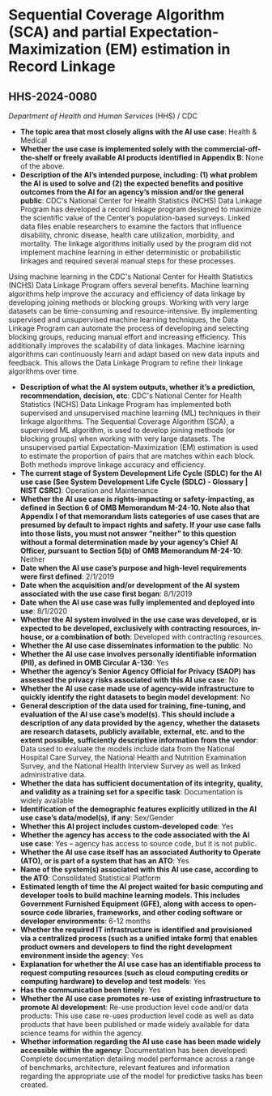 # Sequential Coverage Algorithm (SCA) and partial Expectation-Maximization (EM) estimation in Record Linkage
## HHS-2024-0080
_Department of Health and Human Services_ (HHS) / CDC


+ **The topic area that most closely aligns with the AI use case**: Health & Medical
+ **Whether the use case is implemented solely with the commercial-off-the-shelf or freely available AI products identified in Appendix B**: None of the above.
+ **Description of the AI’s intended purpose, including: (1) what problem the AI is used to solve and (2) the expected benefits and positive outcomes from the AI for an agency’s mission and/or the general public**: CDC's National Center for Health Statistics (NCHS) Data Linkage Program has developed a record linkage program designed to maximize the scientific value of the Center’s population-based surveys. Linked data files enable researchers to examine the factors that influence disability, chronic disease, health care utilization, morbidity, and mortality. The linkage algorithms initially used by the program did not implement machine learning in either deterministic or probabilistic linkages and required several manual steps for these processes. 

Using machine learning in the CDC's National Center for Health Statistics (NCHS) Data Linkage Program offers several benefits. Machine learning algorithms help improve the accuracy and efficiency of data linkage by developing joining methods or blocking groups.  Working with very large datasets can be time-consuming and resource-intensive. By implementing supervised and unsupervised machine learning techniques, the Data Linkage Program can automate the process of developing and selecting blocking groups, reducing manual effort and increasing efficiency. This additionally improves the scalability of data linkages. Machine learning algorithms can continuously learn and adapt based on new data inputs and feedback. This allows the Data Linkage Program to refine their linkage algorithms over time.
+ **Description of what the AI system outputs, whether it’s a prediction, recommendation, decision, etc**: CDC's National Center for Health Statistics (NCHS) Data Linkage Program has implemented both supervised and unsupervised machine learning (ML) techniques in their linkage algorithms. The Sequential Coverage Algorithm (SCA), a supervised ML algorithm, is used to develop joining methods (or blocking groups) when working with very large datasets. The unsupervised partial Expectation-Maximization (EM) estimation is used to estimate the proportion of pairs that are matches within each block. Both methods improve linkage accuracy and efficiency.
+ **The current stage of System Development Life Cycle (SDLC) for the AI use case (See System Development Life Cycle (SDLC) - Glossary | NIST CSRC)**: Operation and Maintenance
+ **Whether the AI use case is rights-impacting or safety-impacting, as defined in Section 6 of OMB Memorandum M-24-10. Note also that Appendix I of that memorandum lists categories of use cases that are presumed by default to impact rights and safety. If your use case falls into those lists, you must not answer “neither” to this question without a formal determination made by your agency’s Chief AI Officer, pursuant to Section 5(b) of OMB Memorandum M-24-10**: Neither
+ **Date when the AI use case’s purpose and high-level requirements were first defined**: 2/1/2019
+ **Date when the acquisition and/or development of the AI system associated with the use case first began**: 8/1/2019
+ **Date when the AI use case was fully implemented and deployed into use**: 8/1/2020
+ **Whether the AI system involved in the use case was developed, or is expected to be developed, exclusively with contracting resources, in-house, or a combination of both**: Developed with contracting resources.
+ **Whether the AI use case disseminates information to the public**: No
+ **Whether the AI use case involves personally identifiable information (PII), as defined in OMB Circular A-130**: Yes
+ **Whether the agency’s Senior Agency Official for Privacy (SAOP) has assessed the privacy risks associated with this AI use case**: No
+ **Whether the AI use case made use of agency-wide infrastructure to quickly identify the right datasets to begin model development**: No
+ **General description of the data used for training, fine-tuning, and evaluation of the AI use case’s model(s). This should include a description of any data provided by the agency, whether the datasets are research datasets, publicly available, external, etc. and to the extent possible, sufficiently descriptive information from the vendor**: Data used to evaluate the models include data from the National Hospital Care Survey, the National Health and Nutrition Examination Survey, and the National Health Interview Survey as well as linked administrative data.
+ **Whether the data has sufficient documentation of its integrity, quality, and validity as a training set for a specific task**: Documentation is widely available
+ **Identification of the demographic features explicitly utilized in the AI use case’s data/model(s), if any**: Sex/Gender
+ **Whether this AI project includes custom-developed code**: Yes
+ **Whether the agency has access to the code associated with the AI use case**: Yes – agency has access to source code, but it is not public.
+ **Whether the AI use case itself has an associated Authority to Operate (ATO), or is part of a system that has an ATO**: Yes
+ **Name of the system(s) associated with this AI use case, according to the ATO**: Consolidated Statistical Platform
+ **Estimated length of time the AI project waited for basic computing and developer tools to build machine learning models. This includes Government Furnished Equipment (GFE), along with access to open-source code libraries, frameworks, and other coding software or developer environments**: 6-12 months
+ **Whether the required IT infrastructure is identified and provisioned via a centralized process (such as a unified intake form) that enables product owners and developers to find the right development environment inside the agency**: Yes
+ **Explanation for whether the AI use case has an identifiable process to request computing resources (such as cloud computing credits or computing hardware) to develop and test models**: Yes
+ **Has the communication been timely**: Yes
+ **Whether the AI use case promotes re-use of existing infrastructure to promote AI development**: Re-use production level code and/or data products: This use case re-uses production level code as well as data products that have been published or made widely available for data science teams for within the agency.
+ **Whether information regarding the AI use case has been made widely accessible within the agency**: Documentation has been developed: Complete documentation detailing model performance across a range of benchmarks, architecture, relevant features and information regarding the appropriate use of the model for predictive tasks has been created.